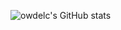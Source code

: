 ![owdelc's GitHub stats](https://github-readme-stats.vercel.app/api?username=owdelc&show_icons=true)
